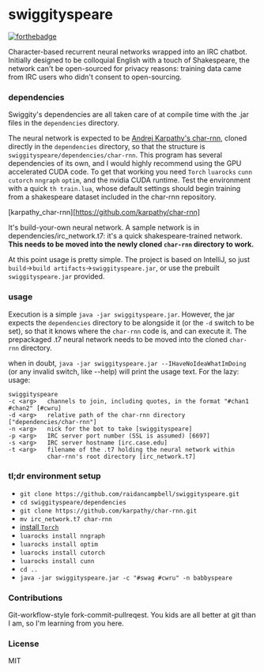 # swiggityspeare
[![forthebadge](http://forthebadge.com/images/badges/powered-by-case-western-reserve.svg)](http://forthebadge.com)

Character-based recurrent neural networks wrapped into an IRC chatbot.
Initially designed to be colloquial English with a touch of Shakespeare, the
network can't be open-sourced for privacy reasons: training data came from IRC
users who didn't consent to open-sourcing.

### dependencies

Swiggity's dependencies are all taken care of at compile time with the .jar
files in the `dependencies` directory.

The neural network is expected to be [Andrej Karpathy's
char-rnn](karpathy_char-rnn), cloned directly in the `dependencies` directory,
so that the structure is `swiggityspeare/dependencies/char-rnn`. This program
has several dependencies of its own, and I would highly recommend using the GPU
accelerated CUDA code. To get that working you need `Torch` `luarocks` `cunn`
`cutorch` `nngraph` `optim`, and the nvidia CUDA runtime. Test the environment
with a quick `th train.lua`, whose default settings should begin training from a
shakespeare dataset included in the char-rnn repository.

[karpathy_char-rnn][https://github.com/karpathy/char-rnn]

It's build-your-own neural network. A sample network is in
dependencies/irc_network.t7: it's a quick shakespeare-trained network.  __This
needs to be moved into the newly cloned `char-rnn` directory to work.__

At this point usage is pretty simple.  The project is based on IntelliJ, so just
`build`->`build artifacts`->`swiggityspeare.jar`, or use the prebuilt
`swiggityspeare.jar` provided.

### usage

Execution is a simple `java -jar swiggityspeare.jar`.  However, the jar expects
the `dependencies` directory to be alongside it (or the `-d` switch to be set),
so that it knows where the `char-rnn` code is, and can execute it. The
prepackaged .t7 neural network needs to be moved into the cloned `char-rnn`
directory.

when in doubt, `java -jar swiggityspeare.jar --IHaveNoIdeaWhatImDoing` (or any
invalid switch, like --help) will print the usage text.  For the lazy: usage:

    swiggityspeare
    -c <arg>   channels to join, including quotes, in the format "#chan1 #chan2" [#cwru]
    -d <arg>   relative path of the char-rnn directory ["dependencies/char-rnn"]
    -n <arg>   nick for the bot to take [swiggityspeare]
    -p <arg>   IRC server port number (SSL is assumed) [6697]
    -s <arg>   IRC server hostname [irc.case.edu]
    -t <arg>   filename of the .t7 holding the neural network within
               char-rnn's root directory [irc_network.t7]

### tl;dr environment setup

- `git clone https://github.com/raidancampbell/swiggityspeare.git`
- `cd swiggityspeare/dependencies`
- `git clone https://github.com/karpathy/char-rnn.git`
- `mv irc_network.t7 char-rnn`
- [install `Torch`](http://torch.ch/)
- `luarocks install nngraph`
- `luarocks install optim`
- `luarocks install cutorch`
- `luarocks install cunn`
- `cd ..`
- `java -jar swiggityspeare.jar -c "#swag #cwru" -n babbyspeare`

### Contributions
Git-workflow-style fork-commit-pullreqest.  You kids are all better at git than
I am, so I'm learning from you here.

### License
MIT
